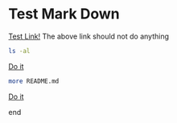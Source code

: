 # Test Mark Down

[Test Link!](http://notarealurl.com)
The above link should not do anything

<!--didact-command, Name:test.txt -->
```bash
ls -al
```
[Do it](didact://?commandId=vscode.didact.sendNamedTerminalAString&text=setup$$)

<!--didact-command, Name:test2.txt -->
```bash
more README.md
```
[Do it](didact://?commandId=vscode.didact.sendNamedTerminalAString&text=setup$$)

end
